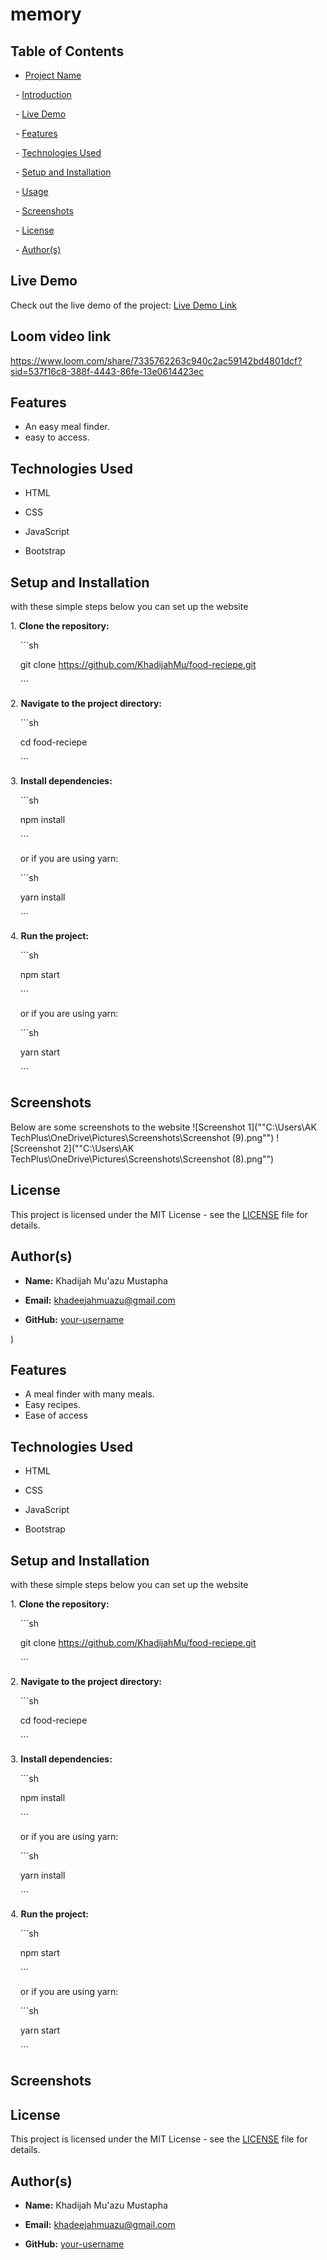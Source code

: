 # memory

## Table of Contents

- [Project Name](#project-name)

  - [Introduction](#introduction)

  - [Live Demo](#live-demo)

  - [Features](#features)

  - [Technologies Used](#technologies-used)

  - [Setup and Installation](#setup-and-installation)

  - [Usage](#usage)

  - [Screenshots](#screenshots)

  - [License](#license)

  - [Author(s)](#authors)
## Live Demo

Check out the live demo of the project: [Live Demo Link](https://food-reciepe.onrender.com)

## Loom video link
https://www.loom.com/share/7335762263c940c2ac59142bd4801dcf?sid=537f16c8-388f-4443-86fe-13e0614423ec

## Features

- An easy meal finder.
- easy to access.

## Technologies Used

- HTML

- CSS

- JavaScript

- Bootstrap

## Setup and Installation
with these simple steps below you can set up the website

1\. **Clone the repository:**

    ```sh

    git clone https://github.com/KhadijahMu/food-reciepe.git

    ```

2\. **Navigate to the project directory:**

    ```sh

    cd food-reciepe

    ```

3\. **Install dependencies:**

    ```sh

    npm install

    ```

    or if you are using yarn:

    ```sh

    yarn install

    ```

4\. **Run the project:**

    ```sh

    npm start

    ```

    or if you are using yarn:

    ```sh

    yarn start

    ```

## Screenshots

Below are some screenshots to the website
![Screenshot 1](""C:\Users\AK TechPlus\OneDrive\Pictures\Screenshots\Screenshot (9).png"")
![Screenshot 2](""C:\Users\AK TechPlus\OneDrive\Pictures\Screenshots\Screenshot (8).png"")
## License

This project is licensed under the MIT License - see the [LICENSE](LICENSE) file for details.

## Author(s)


- **Name:** Khadijah Mu'azu Mustapha

- **Email:** khadeejahmuazu@gmail.com

- **GitHub:** [your-username](https://github.com/khadijahMu)

)

## Features

- A meal finder with many meals.
- Easy recipes.
- Ease of access
## Technologies Used

- HTML

- CSS

- JavaScript

- Bootstrap

## Setup and Installation
with these simple steps below you can set up the website

1\. **Clone the repository:**

    ```sh

    git clone https://github.com/KhadijahMu/food-reciepe.git

    ```

2\. **Navigate to the project directory:**

    ```sh

    cd food-reciepe

    ```

3\. **Install dependencies:**

    ```sh

    npm install

    ```

    or if you are using yarn:

    ```sh

    yarn install

    ```

4\. **Run the project:**

    ```sh

    npm start

    ```

    or if you are using yarn:

    ```sh

    yarn start

    ```

## Screenshots

## License

This project is licensed under the MIT License - see the [LICENSE](LICENSE) file for details.

## Author(s)


- **Name:** Khadijah Mu'azu Mustapha

- **Email:** khadeejahmuazu@gmail.com

- **GitHub:** [your-username](https://github.com/khadijahMu)


